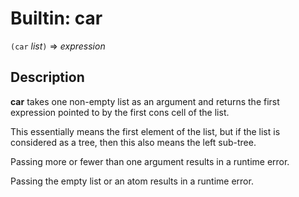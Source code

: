 Builtin: car
============

`(car` _list_`)` => _expression_

Description
-----------

**car** takes one non-empty list as an argument and returns the first
expression pointed to by the first cons cell of the list.

This essentially means the first element of the list, but if the list is
considered as a tree, then this also means the left sub-tree.

Passing more or fewer than one argument results in a runtime error.

Passing the empty list or an atom results in a runtime error.

